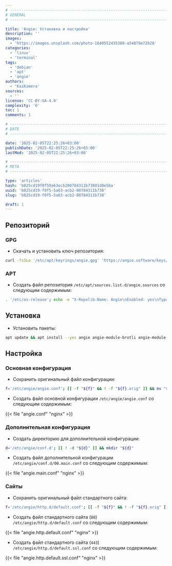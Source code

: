```yaml
---
# -------------------------------------------------------------------------------------------------------------------- #
# GENERAL
# -------------------------------------------------------------------------------------------------------------------- #

title: 'Angie: Установка и настройка'
description: ''
images:
  - 'https://images.unsplash.com/photo-1640552435388-a54879e72b28'
categories:
  - 'linux'
  - 'terminal'
tags:
  - 'debian'
  - 'apt'
  - 'angie'
authors:
  - 'KaiKimera'
sources:
  - ''
license: 'CC-BY-SA-4.0'
complexity: '0'
toc: 1
comments: 1

# -------------------------------------------------------------------------------------------------------------------- #
# DATE
# -------------------------------------------------------------------------------------------------------------------- #

date: '2025-02-05T22:25:26+03:00'
publishDate: '2025-02-05T22:25:26+03:00'
lastMod: '2025-02-05T22:25:26+03:00'

# -------------------------------------------------------------------------------------------------------------------- #
# META
# -------------------------------------------------------------------------------------------------------------------- #

type: 'articles'
hash: 'b825cd19f0f59a63ecb200784311b73801d0e56a'
uuid: 'b825cd19-f0f5-5a63-acb2-00784311b738'
slug: 'b825cd19-f0f5-5a63-acb2-00784311b738'

draft: 1
---
```




<!--more-->

## Репозиторий

### GPG

- Скачать и установить ключ репозитория:

```bash
curl -fsSLo '/etc/apt/keyrings/angie.gpg' 'https://angie.software/keys/angie-signing.gpg'
```

### APT

- Создать файл репозитория `/etc/apt/sources.list.d/angie.sources` со следующим содержимым:

```bash
. '/etc/os-release'; echo -e "X-Repolib-Name: Angie\nEnabled: yes\nTypes: deb\nURIs: https://download.angie.software/angie/${ID}/${VERSION_ID}\nSuites: ${ID}\nComponents: ${VERSION_CODENAME}\nArchitectures: $( dpkg --print-architecture )\nSigned-By: /etc/apt/keyrings/angie.gpg" | tee '/etc/apt/sources.list.d/angie.sources'
```

## Установка

- Установить пакеты:

```bash
apt update && apt install --yes angie angie-module-brotli angie-module-zstd
```

## Настройка

### Основная конфигурация

- Сохранить оригинальный файл конфигурации:

```bash
f='/etc/angie/angie.conf'; [[ -f "${f}" && ! -f "${f}.orig" ]] && mv "${f}" "${f}.orig"
```

- Создать файл основной конфигурации `/etc/angie/angie.conf` со следующим содержимым:

{{< file "angie.conf" "nginx" >}}

### Дополнительная конфигурация

- Создать директорию для дополнительной конфигурации:

```bash
d='/etc/angie/conf.d'; [[ ! -d "${d}" ]] && mkdir "${d}"
```

- Создать файл дополнительной конфигурации `/etc/angie/conf.d/00.main.conf` со следующим содержимым:

{{< file "angie.main.conf" "nginx" >}}

### Сайты

- Сохранить оригинальный файл стандартного сайта:

```bash
f='/etc/angie/http.d/default.conf'; [[ -f "${f}" && ! -f "${f}.orig" ]] && mv "${f}" "${f}.orig"
```

- Создать файл стандартного сайта (`80`) `/etc/angie/http.d/default.conf` со следующим содержимым:

{{< file "angie.http.default.conf" "nginx" >}}

- Создать файл стандартного сайта (`443`) `/etc/angie/http.d/default.ssl.conf` со следующим содержимым:

{{< file "angie.http.default.ssl.conf" "nginx" >}}
